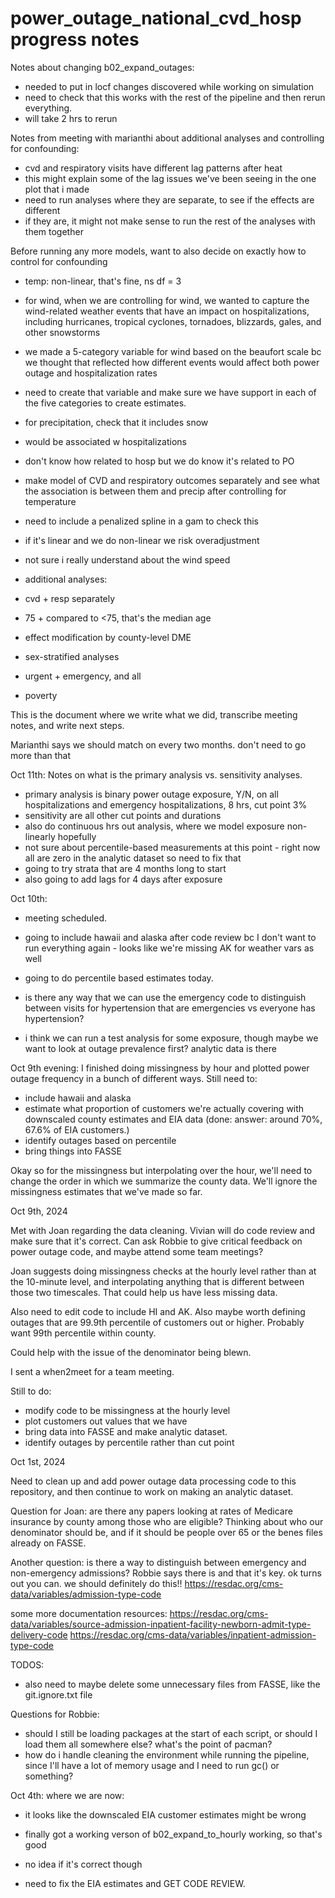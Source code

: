 # power_outage_national_cvd_hosp progress notes 

Notes about changing b02_expand_outages:
- needed to put in locf changes discovered while working on simulation 
- need to check that this works with the rest of the pipeline and then
rerun everything.
- will take 2 hrs to rerun

Notes from meeting with marianthi about additional analyses and controlling 
for confounding:

- cvd and respiratory visits have different lag patterns after heat
- this might explain some of the lag issues we've been seeing in the one plot
that i made
- need to run analyses where they are separate, to see if the effects are 
different
- if they are, it might not make sense to run the rest of the analyses with them 
together

Before running any more models, want to also decide on exactly how to control 
for confounding
- temp: non-linear, that's fine, ns df = 3
- for wind, when we are controlling for wind, we wanted to capture the 
wind-related weather events that have an impact on hospitalizations, including hurricanes, 
tropical cyclones, tornadoes, blizzards, gales, and other snowstorms 
- we made a 5-category variable for wind based on the beaufort scale bc we 
thought that reflected
how different events would affect both power outage and hospitalization rates 
- need to create that variable and make sure we have support in each of the five
categories to create estimates. 

- for precipitation, check that it includes snow 
- would be associated w hospitalizations
- don't know how related to hosp but we do know it's related to PO
- make model of CVD and respiratory outcomes separately and see what the 
association is between them and precip after controlling for temperature 
- need to include a penalized spline in a gam to check this 
- if it's linear and we do non-linear we risk overadjustment 

- not sure i really understand about the wind speed 

- additional analyses:
- cvd + resp separately
- 75 + compared to <75, that's the median age
- effect modification by county-level DME
- sex-stratified analyses
- urgent + emergency, and all
- poverty 


This is the document where we write what we did, transcribe meeting notes, and 
write next steps. 

Marianthi says we should match on every two months. don't need to go more than 
that 

Oct 11th:
Notes on what is the primary analysis vs. sensitivity analyses.
- primary analysis is binary power outage exposure, Y/N, on all hospitalizations
and emergency hospitalizations, 8 hrs, cut point 3%
- sensitivity are all other cut points and durations 
- also do continuous hrs out analysis, where we model exposure non-linearly 
hopefully 
- not sure about percentile-based measurements at this point - right now all are
zero in the analytic dataset so need to fix that 
- going to try strata that are 4 months long to start 
- also going to add lags for 4 days after exposure 

Oct 10th: 
- meeting scheduled. 
- going to include hawaii and alaska after code review bc I don't want to run 
everything again - looks like we're missing AK for weather vars as well
- going to do percentile based estimates today.

- is there any way that we can use the emergency code to distinguish between
visits for hypertension that are emergencies vs everyone has hypertension?

- i think we can run a test analysis for some exposure, though maybe we want to 
look at outage prevalence first? analytic data is there

Oct 9th evening:
I finished doing missingness by hour and plotted power outage frequency in a 
bunch of different ways. 
Still need to:
- include hawaii and alaska
- estimate what proportion of customers we're actually covering with downscaled
county estimates and EIA data (done: answer: around 70%, 67.6% of EIA customers.)
- identify outages based on percentile
- bring things into FASSE 

Okay so for the missingness but interpolating over the hour, we'll need to 
change the order in which we summarize the county data. We'll ignore the 
missingness estimates that we've made so far. 

Oct 9th, 2024

Met with Joan regarding the data cleaning. Vivian will do code review and make 
sure that it's correct. Can ask Robbie to give critical feedback on power outage 
code, and maybe attend some team meetings?

Joan suggests doing missingness checks at the hourly level rather than at the 
10-minute level, and interpolating anything that is different between those two 
timescales. That could help us have less missing data. 

Also need to edit code to include HI and AK. Also maybe worth defining outages 
that are 99.9th percentile of customers out or higher. 
Probably want 99th percentile within county.

Could help with the issue of the denominator being blewn. 

I sent a when2meet for a team meeting. 

Still to do:
- modify code to be missingness at the hourly level
- plot customers out values that we have 
- bring data into FASSE and make analytic dataset. 
- identify outages by percentile rather than cut point



Oct 1st, 2024

Need to clean up and add power outage data processing code to this repository, 
and then continue to work on making an analytic dataset. 

Question for Joan: are there any papers looking at rates of Medicare insurance by county among those who are eligible? Thinking about who our denominator should be, and if it should be people over 65 or the benes files already on FASSE. 

Another question: is there a way to distinguish between emergency and non-emergency admissions? Robbie says there is and that it's key. ok turns out you can. we should definitely do this!! 
https://resdac.org/cms-data/variables/admission-type-code

some more documentation resources:
https://resdac.org/cms-data/variables/source-admission-inpatient-facility-newborn-admit-type-delivery-code
https://resdac.org/cms-data/variables/inpatient-admission-type-code

TODOS:
- also need to maybe delete some unnecessary files from FASSE, like the git.ignore.txt file 

Questions for Robbie:
- should I still be loading packages at the start of each script, or should I load them all somewhere else? what's the point of pacman? 
- how do i handle cleaning the environment while running the pipeline, since I'll have a lot of memory usage and I need to run gc() or something? 

Oct 4th: where we are now:

- it looks like the downscaled EIA customer estimates might be wrong
- finally got a working verson of b02_expand_to_hourly working, so that's good
- no idea if it's correct though 

- need to fix the EIA estimates and GET CODE REVIEW. 

